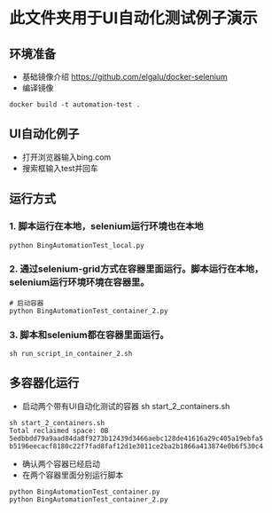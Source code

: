# 此文件夹用于UI自动化测试例子演示
## 环境准备
- 基础镜像介绍 https://github.com/elgalu/docker-selenium
- 编译镜像  
```docker
docker build -t automation-test .
```
## UI自动化例子
- 打开浏览器输入bing.com
- 搜索框输入test并回车

## 运行方式
### 1. 脚本运行在本地，selenium运行环境也在本地
```shell script
python BingAutomationTest_local.py
```
### 2. 通过selenium-grid方式在容器里面运行。脚本运行在本地，selenium运行环境环境在容器里。
```shell script
# 启动容器
python BingAutomationTest_container_2.py
```
### 3. 脚本和selenium都在容器里面运行。
```shell script
sh run_script_in_container_2.sh
```

## 多容器化运行
- 启动两个带有UI自动化测试的容器 sh start_2_containers.sh
```shell script
sh start_2_containers.sh 
Total reclaimed space: 0B
5edbbdd79a9aad84da8f9273b12439d3466aebc128de41616a29c405a19ebfa5
b5196eecacf8180c22f7fad8faf12d1e3011ce2ba2b1866a413874e0b6f530c4
```
- 确认两个容器已经启动
- 在两个容器里面分别运行脚本
```shell script
python BingAutomationTest_container.py
python BingAutomationTest_container_2.py
```


